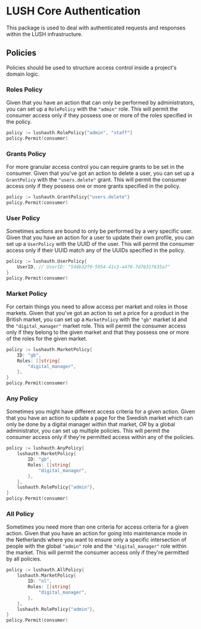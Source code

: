# LUSH Core Authentication
This package is used to deal with authenticated requests and responses within the LUSH infrastructure.

## Policies
Policies should be used to structure access control inside a project's domain logic.

### Roles Policy
Given that you have an action that can only be performed by administrators, you can set up a `RolePolicy` with the `"admin"` role. This will permit the consumer access only if they possess one or more of the roles specified in the policy.

```go
policy := lushauth.RolePolicy{"admin", "staff"}
policy.Permit(consumer)
```

### Grants Policy
For more granular access control you can require grants to be set in the consumer. Given that you've got an action to delete a user, you can set up a `GrantPolicy` with the `"users.delete"` grant. This will permit the consumer access only if they possess one or more grants specified in the policy.

```go
policy := lushauth.GrantPolicy{"users.delete"}
policy.Permit(consumer)
```

### User Policy
Sometimes actions are bound to only be performed by a very specific user. Given that you have an action for a user to update their own profile, you can set up a `UserPolicy` with the UUID of the user. This will permit the consumer access only if their UUID match any of the UUIDs specified in the policy.

```go
policy := lushauth.UserPolicy{
    UserID, // UserID: "5d4b32f9-5954-41c3-a470-7d76317635a7"
}
policy.Permit(consumer)
```

### Market Policy
For certain things you need to allow access per market and roles in those markets. Given that you've got an action to set a price for a product in the British market, you can set up a `MarketPolicy` with the `"gb"` market id and the `"digital_manager"` market role. This will permit the consumer access only if they belong to the given market and that they possess one or more of the roles for the given market.

```go
policy := lushauth.MarketPolicy{
    ID: "gb",
    Roles: []string{
        "digital_manager",
    },
}
policy.Permit(consumer)
```

### Any Policy
Sometimes you might have different access criteria for a given action. Given that you have an action to update a page for the Swedish market which can only be done by a digital manager within that market, _OR_ by a global administrator, you can set up multiple policies. This will permit the consumer access only if they're permitted access within any of the policies.

```go
policy := lushauth.AnyPolicy{
    lushauth.MarketPolicy{
        ID: "gb",
        Roles: []string{
            "digital_manager",
        },
    },
    lushauth.RolePolicy{"admin"},
}
policy.Permit(consumer)
```

### All Policy
Sometimes you need more than one criteria for access criteria for a given action. Given that you have an action for going into maintenance mode in the Netherlands where you want to ensure only a specific intersection of people with the global `"admin"` role and the `"digital_manager"` role within the market. This will permit the consumer access only if they're permitted by all policies.

```go
policy := lushauth.AllPolicy{
    lushauth.MarketPolicy{
        ID: "nl",
        Roles: []string{
            "digital_manager",
        },
    },
    lushauth.RolePolicy{"admin"},
}
policy.Permit(consumer)
```